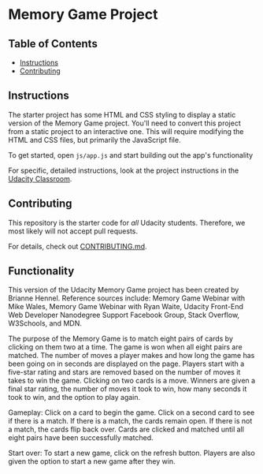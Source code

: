 # Memory Game Project

## Table of Contents

* [Instructions](#instructions)
* [Contributing](#contributing)

## Instructions

The starter project has some HTML and CSS styling to display a static version of the Memory Game project. You'll need to convert this project from a static project to an interactive one. This will require modifying the HTML and CSS files, but primarily the JavaScript file.

To get started, open `js/app.js` and start building out the app's functionality

For specific, detailed instructions, look at the project instructions in the [Udacity Classroom](https://classroom.udacity.com/me).

## Contributing

This repository is the starter code for _all_ Udacity students. Therefore, we most likely will not accept pull requests.

For details, check out [CONTRIBUTING.md](CONTRIBUTING.md).

## Functionality

This version of the Udacity Memory Game project has been created by Brianne Hennel. Reference sources include: Memory Game Webinar with Mike Wales, Memory Game Webinar with Ryan Waite, Udacity Front-End Web Developer Nanodegree Support Facebook Group, Stack Overflow, W3Schools, and MDN.

The purpose of the Memory Game is to match eight pairs of cards by clicking on them two at a time. The game is won when all eight pairs are matched. The number of moves a player makes and how long the game has been going on in seconds are displayed on the page. Players start with a five-star rating and stars are removed based on the number of moves it takes to win the game. Clicking on two cards is a move. Winners are given a final star rating, the number of moves it took to win, how many seconds it took to win, and the option to play again.

Gameplay: Click on a card to begin the game. Click on a second card to see if there is a match. If there is a match, the cards remain open. If there is not a match, the cards flip back over. Cards are clicked and matched until all eight pairs have been successfully matched.

Start over: To start a new game, click on the refresh button. Players are also given the option to start a new game after they win.
